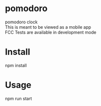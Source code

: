 # pomodoro
pomodoro clock  
This is meant to be viewed as a mobile app  
FCC Tests are available in development mode     
# Install
npm install  
# Usage  
npm run start  
